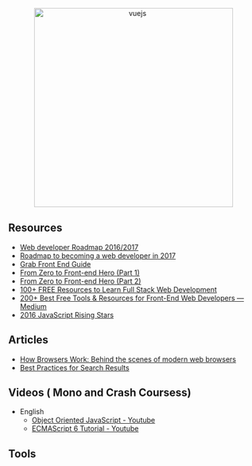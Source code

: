 <p align="center">
  <img width="400" src="https://cdn.dribbble.com/users/751348/screenshots/2329465/open-position-frontend-developer-dribbble-2-preview.png"  alt="vuejs">
</p>


## Resources

   * [Web developer Roadmap 2016/2017](https://coggle.it/diagram/Vz9LvW8byvN0I38x)
   * [Roadmap to becoming a web developer in 2017](https://github.com/kamranahmedse/developer-roadmap)
   * [Grab Front End Guide](https://github.com/grab/front-end-guide)
   * [From Zero to Front-end Hero (Part 1)](https://medium.freecodecamp.com/from-zero-to-front-end-hero-part-1-7d4f7f0bff02)
   * [From Zero to Front-end Hero (Part 2)](https://medium.freecodecamp.com/from-zero-to-front-end-hero-part-2-adfa4824da9b)
   * [100+ FREE Resources to Learn Full Stack Web Development](https://github.com/bmorelli25/Become-A-Full-Stack-Web-Developer)
   * [200+ Best Free Tools & Resources for Front-End Web Developers — Medium](https://medium.com/@ti_asif/200-best-free-tools-resources-for-front-end-web-developers-3fb3c415a643#.oq3s5llo4)
   * [2016 JavaScript Rising Stars](https://risingstars2016.js.org/)


## Articles

   * [How Browsers Work: Behind the scenes of modern web browsers](https://www.html5rocks.com/en/tutorials/internals/howbrowserswork/)
   * [Best Practices for Search Results](https://uxplanet.org/best-practices-for-search-results-1bbed9d7a311)


## Videos ( Mono and Crash Coursess)

- English
   * [Object Oriented JavaScript - Youtube](https://www.youtube.com/watch?v=O8wwnhdkPE4)
   * [ECMAScript 6 Tutorial - Youtube](https://www.youtube.com/watch?v=Jakoi0G8lBg&t=2s)


## Tools

